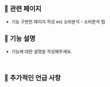 ## 📖 관련 페이지

- 기능 구현한 페이지 작성 ex) 소비분석 - 소비분석 탭

## 📝 기능 설명

- 기능에 대한 설명을 작성해주세요.

  <br/>

## 🐥 추가적인 언급 사항
